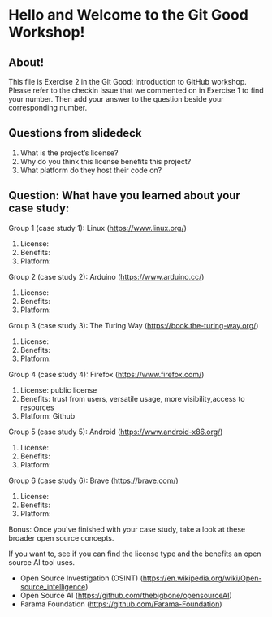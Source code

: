 # Hello and Welcome to the Git Good Workshop! 

## About! 

This file is Exercise 2 in the Git Good: Introduction to GitHub workshop. 
Please refer to the checkin Issue that we commented on in Exercise 1 to find your number. Then add your answer to the question beside your corresponding number.

## Questions from slidedeck
1. What is the project’s license?
2. Why do you think this license benefits this project?
3. What platform do they host their code on?

## Question: What have you learned about your case study:

Group 1 (case study 1): Linux (https://www.linux.org/)
1. License: 
2. Benefits:
3. Platform:

Group 2 (case study 2): Arduino (https://www.arduino.cc/)
1. License: 
2. Benefits:
3. Platform:

Group 3 (case study 3): The Turing Way (https://book.the-turing-way.org/)
1. License: 
2. Benefits:
3. Platform:

Group 4 (case study 4): Firefox (https://www.firefox.com/)
1. License: public license
2. Benefits: trust from users, versatile usage, more visibility,access to resources 
3. Platform: Github

Group 5 (case study 5): Android (https://www.android-x86.org/)
1. License: 
2. Benefits:
3. Platform:

Group 6 (case study 6): Brave (https://brave.com/)
1. License: 
2. Benefits:
3. Platform:
   
Bonus:
Once you've finished with your case study, take a look at these broader open source concepts.  
  
If you want to, see if you can find the license type and the benefits an open source AI tool uses.  
  
- Open Source Investigation (OSINT) (https://en.wikipedia.org/wiki/Open-source_intelligence)  
- Open Source AI (https://github.com/thebigbone/opensourceAI)  
- Farama Foundation (https://github.com/Farama-Foundation)  
